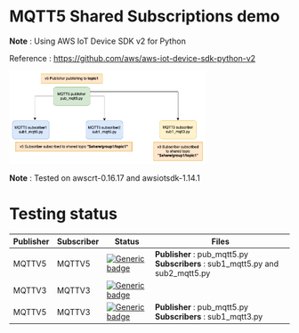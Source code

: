 # MQTT5 Shared Subscriptions demo

**Note** : Using AWS IoT Device SDK v2 for Python

Reference : https://github.com/aws/aws-iot-device-sdk-python-v2

<img src="images/mqttv5_sharedtopic.png"  width="70%" height="40%">

**Note** : Tested on awscrt-0.16.17 and awsiotsdk-1.14.1

# Testing status

| Publisher | Subscriber | Status | Files |
| --- | --- | --- | --- |
| MQTTV5 | MQTTV5 | [![Generic badge](https://img.shields.io/badge/TESTING-PASS-GREEN.svg)]() | **Publisher** : pub_mqtt5.py **Subscribers** : sub1_mqtt5.py and sub2_mqtt5.py |
| MQTTV3 | MQTTV3 | [![Generic badge](https://img.shields.io/badge/TESTING-PENDING-yellow.svg)]() |  |
| MQTTV5 | MQTTV3 | [![Generic badge](https://img.shields.io/badge/TESTING-PASS-GREEN.svg)]() | **Publisher** : pub_mqtt5.py **Subscribers** : sub1_mqtt3.py |
